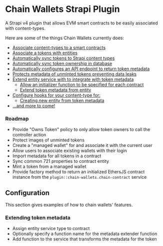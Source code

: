 # Chain Wallets Strapi Plugin

A Strapi v4 plugin that allows EVM smart contracts to be easily associated with content-types.

Here are some of the things Chain Wallets currently does:

* [Associate content-types to a smart contracts](docs/contracts-content.md)
* [Associate a tokens with entities](docs/contracts-content.md)
* [Automatically sync tokens to Strapi content types](docs/syncing-tokens.md)
* [Automatically sync token ownership in database](docs/syncing-tokens.md)
* [Automatically configures an API endpoint to return token metadata](docs/metadata-api.md)
* [Protects metadata of unminted tokens preventing data leaks](docs/metadata-api.md)
* [Extend entity service with to integrate with token metadata](docs/hooks.md#service-functions)    
    * [Allow an initializer function to be specified for each contract](docs/hooks.md#initializeEntity)
    * [Extend token metadata from entity](docs/hooks.md#extendtokenmetadata)
* [Configure hooks for your content-type for:](docs/hooks.md#model-lifecycle)    
    * [Creating new entity from token metadata](docs/hooks.md#beforecreate)
* [...and more to come!](docs/TODO.md)

### Roadmap

* Provide "Owns Token" policy to only allow token owners to call the controller action
* Protect images of unminted tokens
* Create a "managed wallet" for and associate it with the current user
* Allow users to associate existing wallets with their login
* Import metadata for all tokens in a contract
* Sync common 721 properties to contract entity
* Mint a token from a managed wallet
* Provide factory method to return an initialized EthersJS contract instance from the `plugin::chain-wallets.chain-contract` service

## Configuration

This section gives examples of how to chain wallets' features.
### Extending token metadata

* Assign entity service type to contract
* Optionally specify a function name for the metadata extender function
* Add function to the service that transforms the metadata for the token

